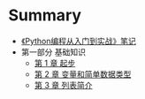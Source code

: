 # Summary

* [《Python编程从入门到实战》笔记](README.md)
* 第一部分 基础知识
  * [第 1 章 起步](./md-note/part1/01-start.md)
  * [第 2 章 变量和简单数据类型](md-note/part1/02-type.md)
  * [第 3 章 列表简介](md-note/part1/03-list.md)
